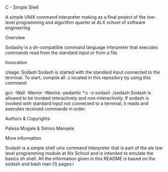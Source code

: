 C - Simple Shell

A simple UNIX command interpreter making as a final project of the low-level programming and algorithm quarter at ALX school of software engineering



Overview

Sodashy is a sh-compatible command language interpreter that executes commands read from the standard input or from a file.



Invocation

Usage: Sodash Sodash is started with the standard input connected to the terminal. To start, compile all .c located in this repository by using this command:



gcc -Wall -Werror -Wextra -pedantic *.c -o sodash ./sodash Sodash is allowed to be invoked interactively and non-interactively. If sodash is invoked with standard input not connected to a terminal, it reads and executes received commands in order.



Authors & Copyrights

 Palesa Mogale & Simiso Manqele


More information

Sodash is a simple shell unix command interpreter that is part of the alx low level programming module at Alx School and is intended to emulate the basics sh shell. All the information given in this README is based on the sodash and bash man (1) pages.i
